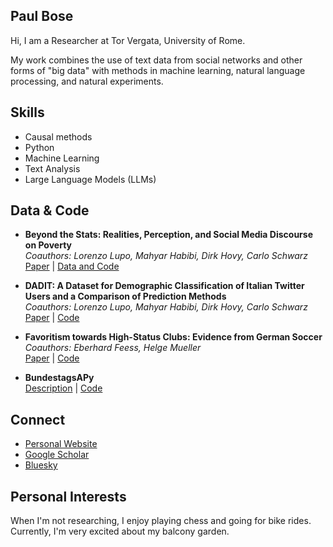 
## Paul Bose
Hi, I am a Researcher at Tor Vergata, University of Rome. 

My work combines the use of text data from social networks and other forms of "big data" with methods in machine learning, natural language processing, and natural experiments.

## Skills
- Causal methods
- Python
- Machine Learning
- Text Analysis
- Large Language Models (LLMs)

## Data & Code
- **Beyond the Stats: Realities, Perception, and Social Media Discourse on Poverty**  
  *Coauthors: Lorenzo Lupo, Mahyar Habibi, Dirk Hovy, Carlo Schwarz*  
  [Paper](https://www.aeaweb.org/articles?id=10.1257/pandp.20241007) | [Data and Code](https://www.openicpsr.org/openicpsr/project/198706/version/V1/view)

- **DADIT: A Dataset for Demographic Classification of Italian Twitter Users and a Comparison of Prediction Methods**  
  *Coauthors: Lorenzo Lupo, Mahyar Habibi, Dirk Hovy, Carlo Schwarz*  
  [Paper](https://aclanthology.org/2024.lrec-main.386/) | [Code](https://github.com/lorelupo/twitter_user_classification)

- **Favoritism towards High-Status Clubs: Evidence from German Soccer**  
  *Coauthors: Eberhard Feess, Helge Mueller*  
  [Paper](https://academic.oup.com/jleo/article/38/2/422/6355995?login=false) | [Code](https://github.com/parobo/favoritism-jleo-replication)

- **BundestagsAPy**  
  [Description](https://www.paulbose.com/thisandthat/2023/bundestagsapy/) | [Code](https://github.com/parobo/BundestagsAPy)

## Connect
- [Personal Website](https://www.paulbose.com/)
- [Google Scholar](https://scholar.google.com/citations?user=2VbH880AAAAJ)
- [Bluesky](https://bsky.app/profile/pbose.bsky.social)

## Personal Interests
When I'm not researching, I enjoy playing chess and going for bike rides. Currently, I'm very excited about my balcony garden.
